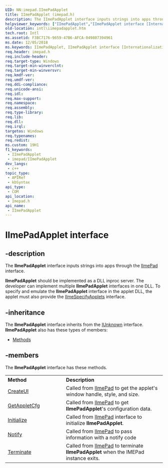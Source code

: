 ```yaml
---
UID: NN:imepad.IImePadApplet
title: IImePadApplet (imepad.h)
description: The IImePadApplet interface inputs strings into apps through the IImePad interface.
helpviewer_keywords: ["IImePadApplet","IImePadApplet interface [Internationalization for Windows Applications]","IImePadApplet interface [Internationalization for Windows Applications]","described","imepad/IImePadApplet","intl.iimepadapplet"]
old-location: intl\iimepadapplet.htm
tech.root: Intl
ms.assetid: F3BC7176-9659-47B6-AFCA-049807394961
ms.date: 12/05/2018
ms.keywords: IImePadApplet, IImePadApplet interface [Internationalization for Windows Applications], IImePadApplet interface [Internationalization for Windows Applications],described, imepad/IImePadApplet, intl.iimepadapplet
req.header: imepad.h
req.include-header: 
req.target-type: Windows
req.target-min-winverclnt: 
req.target-min-winversvr: 
req.kmdf-ver: 
req.umdf-ver: 
req.ddi-compliance: 
req.unicode-ansi: 
req.idl: 
req.max-support: 
req.namespace: 
req.assembly: 
req.type-library: 
req.lib: 
req.dll: 
req.irql: 
targetos: Windows
req.typenames: 
req.redist: 
ms.custom: 19H1
f1_keywords:
 - IImePadApplet
 - imepad/IImePadApplet
dev_langs:
 - c++
topic_type:
 - APIRef
 - kbSyntax
api_type:
 - COM
api_location:
 - Imepad.h
api_name:
 - IImePadApplet
---
```


# IImePadApplet interface


## -description

The <b>IImePadApplet</b> interface inputs strings into apps through the <a href="https://docs.microsoft.com/windows/desktop/api/imepad/nn-imepad-iimepad">IImePad</a> interface.

<b>IImePadApplet</b> should be implemented as a DLL inproc server. The developer can implement multiple <b>IImePadApplet</b> interfaces in one DLL.  To specify and emulate the <b>IImePadApplet</b> interface in the applet DLL, the applet must also provide the <a href="https://docs.microsoft.com/windows/desktop/api/imepad/nn-imepad-iimespecifyapplets">IImeSpecifyApplets</a> interface.

## -inheritance

The <b xmlns:loc="http://microsoft.com/wdcml/l10n">IImePadApplet</b> interface inherits from the <a href="https://docs.microsoft.com/windows/desktop/api/unknwn/nn-unknwn-iunknown">IUnknown</a> interface. <b>IImePadApplet</b> also has these types of members:
<ul>
<li><a href="https://docs.microsoft.com/">Methods</a></li>
</ul>

## -members

The <b>IImePadApplet</b> interface has these methods.
<table class="members" id="memberListMethods">
<tr>
<th align="left" width="37%">Method</th>
<th align="left" width="63%">Description</th>
</tr>
<tr data="declared;">
<td align="left" width="37%">
<a href="https://docs.microsoft.com/windows/desktop/api/imepad/nf-imepad-iimepadapplet-createui">CreateUI</a>
</td>
<td align="left" width="63%">
Called from <a href="https://docs.microsoft.com/windows/desktop/api/imepad/nn-imepad-iimepad">IImePad</a> to get the applet's window handle, style, and size.

</td>
</tr>
<tr data="declared;">
<td align="left" width="37%">
<a href="https://docs.microsoft.com/previous-versions/windows/desktop/legacy/hh851787(v=vs.85)">GetAppletCfg</a>
</td>
<td align="left" width="63%">
Called from <a href="https://docs.microsoft.com/windows/desktop/api/imepad/nn-imepad-iimepad">IImePad</a> to get <b>IImePadApplet</b>'s configuration data.

</td>
</tr>
<tr data="declared;">
<td align="left" width="37%">
<a href="https://docs.microsoft.com/windows/desktop/api/imepad/nf-imepad-iimepadapplet-initialize">Initialize</a>
</td>
<td align="left" width="63%">
Called from <a href="https://docs.microsoft.com/windows/desktop/api/imepad/nn-imepad-iimepad">IImePad</a> interface to initialize <b>IImePadApplet</b>.

</td>
</tr>
<tr data="declared;">
<td align="left" width="37%">
<a href="https://docs.microsoft.com/windows/desktop/api/imepad/nf-imepad-iimepadapplet-notify">Notify</a>
</td>
<td align="left" width="63%">
Called from <a href="https://docs.microsoft.com/windows/desktop/api/imepad/nn-imepad-iimepad">IImePad</a> to pass information with a notify code

</td>
</tr>
<tr data="declared;">
<td align="left" width="37%">
<a href="https://docs.microsoft.com/windows/desktop/api/imepad/nf-imepad-iimepadapplet-terminate">Terminate</a>
</td>
<td align="left" width="63%">
Called from <a href="https://docs.microsoft.com/windows/desktop/api/imepad/nn-imepad-iimepad">IImePad</a> to terminate <b>IImePadApplet</b> when the IMEPad instance exits.

</td>
</tr>
</table>

